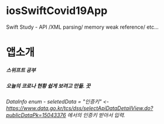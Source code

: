 # iosSwiftCovid19App
Swift Study - API /XML parsing/ memory weak reference/ etc...

앱소개
===============
##### 스위프트 공부
##### 오늘의 코로나 현황 쉽게 보려고 만듦. 끗
###### DataInfo enum - seletedData = "인증키" <- https://www.data.go.kr/tcs/dss/selectApiDataDetailView.do?publicDataPk=15043376 에서의 인증키 받아서 입력.



